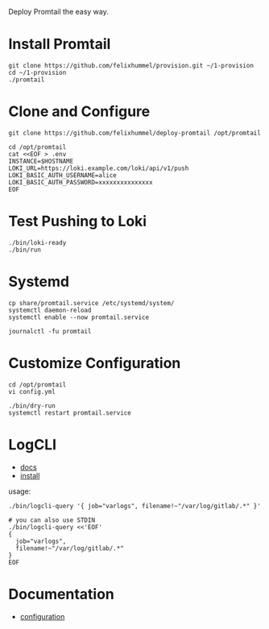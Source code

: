 Deploy Promtail the easy way.


# Install Promtail
```
git clone https://github.com/felixhummel/provision.git ~/1-provision
cd ~/1-provision
./promtail
```


# Clone and Configure
```
git clone https://github.com/felixhummel/deploy-promtail /opt/promtail

cd /opt/promtail
cat <<EOF > .env
INSTANCE=$HOSTNAME
LOKI_URL=https://loki.example.com/loki/api/v1/push
LOKI_BASIC_AUTH_USERNAME=alice
LOKI_BASIC_AUTH_PASSWORD=xxxxxxxxxxxxxxx
EOF
```


# Test Pushing to Loki
```
./bin/loki-ready
./bin/run
```


# Systemd
```
cp share/promtail.service /etc/systemd/system/
systemctl daemon-reload
systemctl enable --now promtail.service

journalctl -fu promtail
```


# Customize Configuration
```
cd /opt/promtail
vi config.yml

./bin/dry-run
systemctl restart promtail.service
```


# LogCLI
- [docs](https://grafana.com/docs/loki/latest/tools/logcli/)
- [install](https://github.com/felixhummel/provision/blob/main/logcli)

usage:
```
./bin/logcli-query '{ job="varlogs", filename!~"/var/log/gitlab/.*" }'

# you can also use STDIN
./bin/logcli-query <<'EOF'
{
  job="varlogs",
  filename!~"/var/log/gitlab/.*"
}
EOF
```


# Documentation
- [configuration](https://grafana.com/docs/loki/latest/clients/promtail/configuration/)
